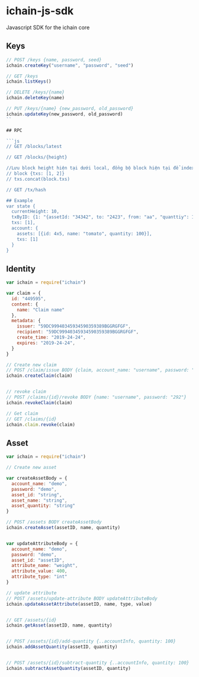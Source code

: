 # ichain-js-sdk
Javascript SDK for the ichain core

## Keys
```js
// POST /keys {name, password, seed}
ichain.createKey("username", "password", "seed")

// GET /keys
ichain.listKeys()

// DELETE /keys/{name}
ichain.deleteKey(name)

// PUT /keys/{name} {new_password, old_password}
ichain.updateKey(new_password, old_password)
``

## RPC

```js
// GET /blocks/latest

// GET /blocks/{height}

//Lưu block height hiện tại dưới local, đồng bộ block hiện tại để index giao dịch
// block {txs: [1, 2]}
// txs.concat(block.txs)

// GET /tx/hash

## Example 
var state {
  currentHeight: 10,
  txByID: {1: "{assetId: "34342", to: "2423", from: "aa", "quanttiy": 100}"},
  txs: [1],
  account: {
    assets: [{id: 4x5, name: "tomato", quantity: 100}],
    txs: [1]
  }
}
```



## Identity

```js
var ichain = require("ichain")

var claim = {
  id: "449595",
  content: {
    name: "Claim name"
  },
  metadata: {
    issuer: "59DC99940345934590359389BGGRGFGF",
    recipient: "59DC99940345934590359389BGGRGFGF",
    create_time: "2019-24-24",
    expires: "2019-24-24",
  }
}

// Create new claim 
// POST /claim/issue BODY {claim, account_name: "username", password: "292"}
ichain.createClaim(claim)


// revoke claim
// POST /claims/{id}/revoke BODY {name: "username", password: "292"}
ichain.revokeClaim(claim)

// Get claim
// GET /claims/{id}
ichain.claim.revoke(claim)
```

## Asset 

```js
var ichain = require("ichain")

// Create new asset 

var createAssetBody = {
  account_name: "demo",
  password: "demo",
  asset_id: "string",
  asset_name: "string",
  asset_quantity: "string"
}

// POST /assets BODY createAssetBody
ichain.createAsset(assetID, name, quantity)


var updateAttributeBody = {
  account_name: "demo",
  password: "demo",
  asset_id: "assetID",
  attribute_name: "weight",
  attribute_value: 400,
  attribute_type: "int"
}

// update attribute
// POST /assets/update-attribute BODY updateAttributeBody
ichain.updateAssetAttribute(assetID, name, type, value)


// GET /assets/{id}
ichain.getAsset(assetID, name, quantity)


// POST /assets/{id}/add-quantity {..accountInfo, quantity: 100}
ichain.addAssetQuantity(assetID, quantity)


// POST /assets/{id}/subtract-quantity {..accountInfo, quantity: 100}
ichain.subtractAssetQuantity(assetID, quantity)

```
